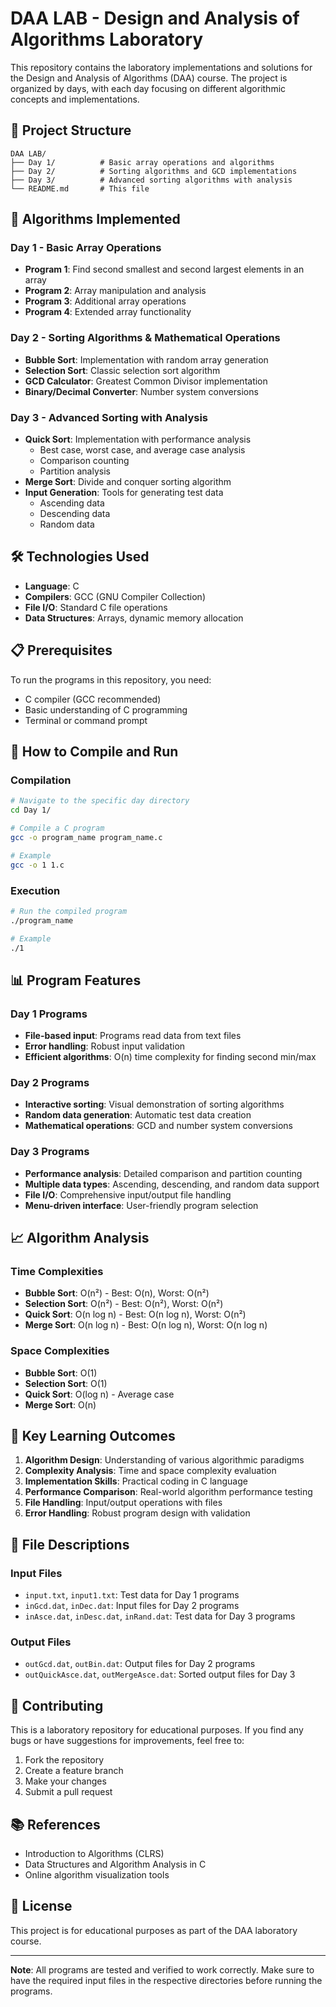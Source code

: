 # DAA LAB - Design and Analysis of Algorithms Laboratory

This repository contains the laboratory implementations and solutions for the Design and Analysis of Algorithms (DAA) course. The project is organized by days, with each day focusing on different algorithmic concepts and implementations.

## 📁 Project Structure

```
DAA LAB/
├── Day 1/          # Basic array operations and algorithms
├── Day 2/          # Sorting algorithms and GCD implementations
├── Day 3/          # Advanced sorting algorithms with analysis
└── README.md       # This file
```

## 🚀 Algorithms Implemented

### Day 1 - Basic Array Operations
- **Program 1**: Find second smallest and second largest elements in an array
- **Program 2**: Array manipulation and analysis
- **Program 3**: Additional array operations
- **Program 4**: Extended array functionality

### Day 2 - Sorting Algorithms & Mathematical Operations
- **Bubble Sort**: Implementation with random array generation
- **Selection Sort**: Classic selection sort algorithm
- **GCD Calculator**: Greatest Common Divisor implementation
- **Binary/Decimal Converter**: Number system conversions

### Day 3 - Advanced Sorting with Analysis
- **Quick Sort**: Implementation with performance analysis
  - Best case, worst case, and average case analysis
  - Comparison counting
  - Partition analysis
- **Merge Sort**: Divide and conquer sorting algorithm
- **Input Generation**: Tools for generating test data
  - Ascending data
  - Descending data
  - Random data

## 🛠️ Technologies Used

- **Language**: C
- **Compilers**: GCC (GNU Compiler Collection)
- **File I/O**: Standard C file operations
- **Data Structures**: Arrays, dynamic memory allocation

## 📋 Prerequisites

To run the programs in this repository, you need:

- C compiler (GCC recommended)
- Basic understanding of C programming
- Terminal or command prompt

## 🚀 How to Compile and Run

### Compilation
```bash
# Navigate to the specific day directory
cd Day 1/

# Compile a C program
gcc -o program_name program_name.c

# Example
gcc -o 1 1.c
```

### Execution
```bash
# Run the compiled program
./program_name

# Example
./1
```

## 📊 Program Features

### Day 1 Programs
- **File-based input**: Programs read data from text files
- **Error handling**: Robust input validation
- **Efficient algorithms**: O(n) time complexity for finding second min/max

### Day 2 Programs
- **Interactive sorting**: Visual demonstration of sorting algorithms
- **Random data generation**: Automatic test data creation
- **Mathematical operations**: GCD and number system conversions

### Day 3 Programs
- **Performance analysis**: Detailed comparison and partition counting
- **Multiple data types**: Ascending, descending, and random data support
- **File I/O**: Comprehensive input/output file handling
- **Menu-driven interface**: User-friendly program selection

## 📈 Algorithm Analysis

### Time Complexities
- **Bubble Sort**: O(n²) - Best: O(n), Worst: O(n²)
- **Selection Sort**: O(n²) - Best: O(n²), Worst: O(n²)
- **Quick Sort**: O(n log n) - Best: O(n log n), Worst: O(n²)
- **Merge Sort**: O(n log n) - Best: O(n log n), Worst: O(n log n)

### Space Complexities
- **Bubble Sort**: O(1)
- **Selection Sort**: O(1)
- **Quick Sort**: O(log n) - Average case
- **Merge Sort**: O(n)

## 🎯 Key Learning Outcomes

1. **Algorithm Design**: Understanding of various algorithmic paradigms
2. **Complexity Analysis**: Time and space complexity evaluation
3. **Implementation Skills**: Practical coding in C language
4. **Performance Comparison**: Real-world algorithm performance testing
5. **File Handling**: Input/output operations with files
6. **Error Handling**: Robust program design with validation

## 📝 File Descriptions

### Input Files
- `input.txt`, `input1.txt`: Test data for Day 1 programs
- `inGcd.dat`, `inDec.dat`: Input files for Day 2 programs
- `inAsce.dat`, `inDesc.dat`, `inRand.dat`: Test data for Day 3 programs

### Output Files
- `outGcd.dat`, `outBin.dat`: Output files for Day 2 programs
- `outQuickAsce.dat`, `outMergeAsce.dat`: Sorted output files for Day 3

## 🤝 Contributing

This is a laboratory repository for educational purposes. If you find any bugs or have suggestions for improvements, feel free to:

1. Fork the repository
2. Create a feature branch
3. Make your changes
4. Submit a pull request

## 📚 References

- Introduction to Algorithms (CLRS)
- Data Structures and Algorithm Analysis in C
- Online algorithm visualization tools

## 📄 License

This project is for educational purposes as part of the DAA laboratory course.

---

**Note**: All programs are tested and verified to work correctly. Make sure to have the required input files in the respective directories before running the programs.
